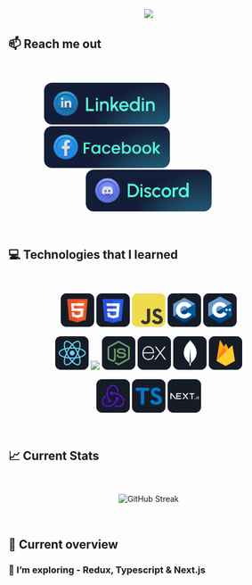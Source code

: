 
<div align="center">
  <img height="500" src="https://i.ibb.co/9Gb91M3/Github-Banner.png"  />
</div>

## :mailbox: Reach me out
<br />
<p align="center">
    <a href="https://www.linkedin.com/in/riyalashikur" target="_blank" style="margin-right: 150px;">
        <img height="75" src="https://github.com/ashikurriyal/ashikurriyal/blob/main/LinkedinCard.png">
    </a>
    <a href="https://www.facebook.com/riyalashikur/" target="_blank" style="margin-right: 150px;">
        <img height="75" src="https://github.com/ashikurriyal/ashikurriyal/blob/main/FacebookCard.png">
    </a>
    <a href="https://discord.gg/ACgmeW8dFz" target="_blank">
        <img height="75" src="https://github.com/ashikurriyal/ashikurriyal/blob/main/DiscordCard.png">
    </a>
</p>
<br />



## :computer: Technologies that I learned

<br>
<p align="center">
<img src="https://github.com/ashikurriyal/ashikurriyal/blob/main/HTML%20(1).png"/>
<img src="https://github.com/ashikurriyal/ashikurriyal/blob/main/css.png"/>
<img src="https://github.com/ashikurriyal/ashikurriyal/blob/main/JavaScript.png"/>
<img src="https://github.com/ashikurriyal/ashikurriyal/blob/main/c.png"/>
<img src="https://github.com/ashikurriyal/ashikurriyal/blob/main/cpp.png"/>
</p>
<p align="center">
<img src="https://github.com/ashikurriyal/ashikurriyal/blob/main/react.png"/>
<img src="https://github.com/mir-hussain/mir-hussain/blob/main/images/icons/tailwind.png"/> 
<img src="https://github.com/ashikurriyal/ashikurriyal/blob/main/node.png"/>
<img src="https://github.com/ashikurriyal/ashikurriyal/blob/main/express.png"/>
<img src="https://github.com/ashikurriyal/ashikurriyal/blob/main/mongo.png"/>
<img src="https://github.com/ashikurriyal/ashikurriyal/blob/main/firebase.png"/>
</p>
<p align="center">
<img src="https://github.com/ashikurriyal/ashikurriyal/blob/main/redux.png"/>
<img src="https://github.com/ashikurriyal/ashikurriyal/blob/main/typescript.png"/>
<img src="https://github.com/ashikurriyal/ashikurriyal/blob/main/nextjs.png"/>
</p><br/>

## :chart_with_upwards_trend: Current Stats

<br />
<p align="center">
  <img src="https://github-readme-streak-stats.herokuapp.com/?user=ashikurriyal&&theme=react&hide_border=true&background=0D1117&stroke=0D1117&fire=EE0097&sideLabels=57ffdc&currStreakNum=EE0097&ring=EE0097&currStreakLabel=EE0097&sideNums=57ffdc" alt="GitHub Streak" />
</p> <br/>

## :eyes: Current overview
### 🌱 I’m exploring - Redux, Typescript & Next.js 

